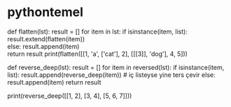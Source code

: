# pythontemel
def flatten(lst):
    result = []
    for item in lst:
        if isinstance(item, list):
            result.extend(flatten(item))  
        else:
            result.append(item)           
    return result
print(flatten([[1, 'a', ['cat'], 2], [[[3]], 'dog'], 4, 5]))


  def reverse_deep(lst):
    result = []
    for item in reversed(lst):
        if isinstance(item, list):
            result.append(reverse_deep(item))  # iç listeyse yine ters çevir
        else:
            result.append(item)
    return result

print(reverse_deep([[1, 2], [3, 4], [5, 6, 7]]))

